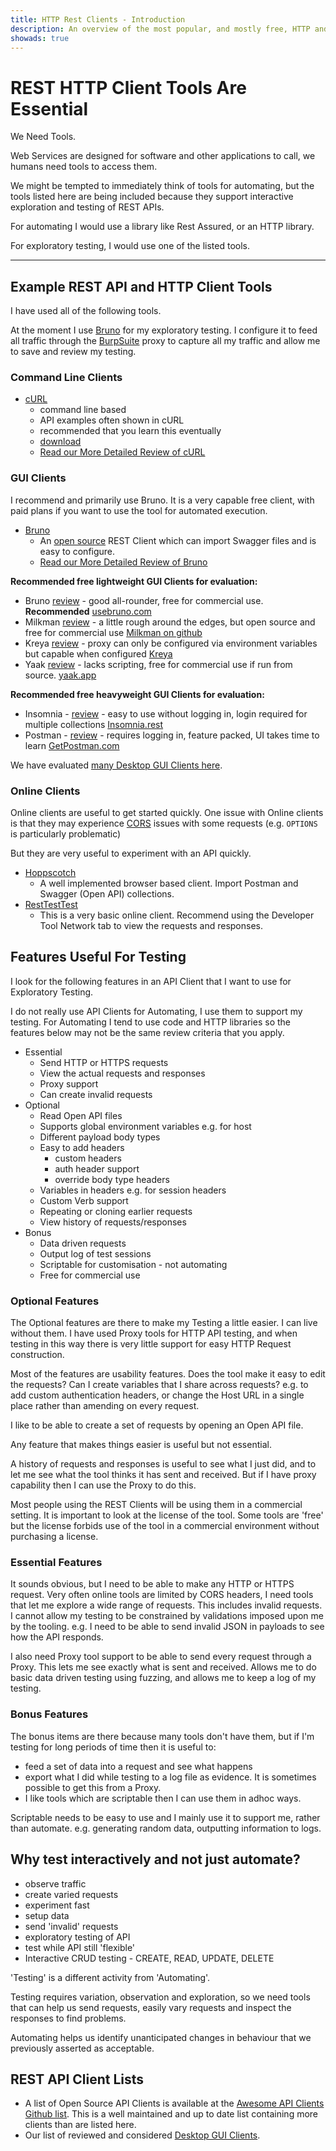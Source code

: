 ```yaml
---
title: HTTP Rest Clients - Introduction
description: An overview of the most popular, and mostly free, HTTP and REST Clients.
showads: true
---
```


# REST HTTP Client Tools Are Essential

We Need Tools.

Web Services are designed for software and other applications to call, we humans need tools to access them.

We might be tempted to immediately think of tools for automating, but the tools listed here are being included because they support interactive exploration and testing of REST APIs.

For automating I would use a library like Rest Assured, or an HTTP library.

For exploratory testing, I would use one of the listed tools.

---

## Example REST API and HTTP Client Tools

I have used all of the following tools.

At the moment I use [Bruno](https://www.usebruno.com/) for my exploratory testing. I configure it to feed all traffic through the [BurpSuite](https://portswigger.net/burp/communitydownload) proxy to capture all my traffic and allow me to save and review my testing.

### Command Line Clients

- [cURL](https://curl.se)
    - command line based
    - API examples often shown in cURL
    - recommended that you learn this eventually
    - [download](https://curl.se/download.html)
  - [Read our More Detailed Review of cURL](/tools/clients/curl)

### GUI Clients

I recommend and primarily use Bruno. It is a very capable free client, with paid plans if you want to use the tool for automated execution.

- [Bruno](https://www.usebruno.com/)
  - An [open source](https://github.com/usebruno/bruno) REST Client which can import Swagger files and is easy to configure.
  - [Read our More Detailed Review of Bruno](/tools/clients/bruno)

**Recommended free lightweight GUI Clients for evaluation:**

- Bruno [review](/tools/clients/bruno) - good all-rounder, free for commercial use. **Recommended** [usebruno.com](https://usebruno.com)
- Milkman [review](/tools/clients/milkman) - a little rough around the edges, but open source and free for commercial use [Milkman on github](https://github.com/warmuuh/milkman)
- Kreya [review](/tools/clients/kreya) - proxy can only be configured via environment variables but capable when configured [Kreya](https://kreya.app)
- Yaak [review](/tools/clients/yaak) - lacks scripting, free for commercial use if run from source. [yaak.app](https://yaak.app/)

**Recommended free heavyweight GUI Clients for evaluation:**

- Insomnia - [review](/tools/clients/insomnia) - easy to use without logging in, login required for multiple collections [Insomnia.rest](https://insomnia.rest/)
- Postman - [review](/tools/clients/postman) - requires logging in, feature packed, UI takes time to learn [GetPostman.com](https://getpostman.com/)

We have evaluated [many Desktop GUI Clients here](/tools/clients/summary-reviews).


### Online Clients

Online clients are useful to get started quickly. One issue with Online clients is that they may experience [CORS](https://developer.mozilla.org/en-US/docs/Web/HTTP/CORS) issues with some requests (e.g. `OPTIONS` is particularly problematic)

But they are very useful to experiment with an API quickly.

- [Hoppscotch](https://hoppscotch.io)
  - A well implemented browser based client. Import Postman and Swagger (Open API) collections.
- [RestTestTest](https://resttesttest.com/)
  - This is a very basic online client. Recommend using the Developer Tool Network tab to view the requests and responses.


## Features Useful For Testing

I look for the following features in an API Client that I want to use for Exploratory Testing.

I do not really use API Clients for Automating, I use them to support my testing. For Automating I tend to use code and HTTP libraries so the features below may not be the same review criteria that you apply.

- Essential
  - Send HTTP or HTTPS requests
  - View the actual requests and responses
  - Proxy support
  - Can create invalid requests
- Optional
  - Read Open API files
  - Supports global environment variables e.g. for host
  - Different payload body types
  - Easy to add headers
    - custom headers
    - auth header support
    - override body type headers
  - Variables in headers e.g. for session headers
  - Custom Verb support
  - Repeating or cloning earlier requests
  - View history of requests/responses
- Bonus
  - Data driven requests
  - Output log of test sessions
  - Scriptable for customisation - not automating
  - Free for commercial use

### Optional Features

The Optional features are there to make my Testing a little easier. I can live without them. I have used Proxy tools for HTTP API testing, and when testing in this way there is very little support for easy HTTP Request construction.

Most of the features are usability features. Does the tool make it easy to edit the requests? Can I create variables that I share across requests? e.g. to add custom authentication headers, or change the Host URL in a single place rather than amending on every request.

I like to be able to create a set of requests by opening an Open API file.

Any feature that makes things easier is useful but not essential.

A history of requests and responses is useful to see what I just did, and to let me see what the tool thinks it has sent and received. But if I have proxy capability then I can use the Proxy to do this.

Most people using the REST Clients will be using them in a commercial setting. It is important to look at the license of the tool. Some tools are 'free' but the license forbids use of the tool in a commercial environment without purchasing a license.

### Essential Features

It sounds obvious, but I need to be able to make any HTTP or HTTPS request. Very often online tools are limited by CORS headers, I need tools that let me explore a wide range of requests. This includes invalid requests. I cannot allow my testing to be constrained by validations imposed upon me by the tooling. e.g. I need to be able to send invalid JSON in payloads to see how the API responds.

I also need Proxy tool support to be able to send every request through a Proxy. This lets me see exactly what is sent and received. Allows me to do basic data driven testing using fuzzing, and allows me to keep a log of my testing.

### Bonus Features

The bonus items are there because many tools don't have them, but if I'm testing for long periods of time then it is useful to:

- feed a set of data into a request and see what happens
- export what I did while testing to a log file as evidence. It is sometimes possible to get this from a Proxy.
- I like tools which are scriptable then I can use them in adhoc ways.

Scriptable needs to be easy to use and I mainly use it to support me, rather than automate. e.g. generating random data, outputting information to logs.


## Why test interactively and not just automate?

- observe traffic
- create varied requests
- experiment fast
- setup data
- send 'invalid' requests
- exploratory testing of API
- test while API still 'flexible'
- Interactive CRUD testing - CREATE, READ, UPDATE, DELETE

'Testing' is a different activity from 'Automating'.

Testing requires variation, observation and exploration, so we need tools that can help us send requests, easily vary requests and inspect the responses to find problems.

Automating helps us identify unanticipated changes in behaviour that we previously asserted as acceptable.

## REST API Client Lists

- A list of Open Source API Clients is available at the [Awesome API Clients Github list](https://github.com/stepci/awesome-api-clients). This is a well maintained and up to date list containing more clients than are listed here.
- Our list of reviewed and considered [Desktop GUI Clients](/tools/clients/summary-reviews).